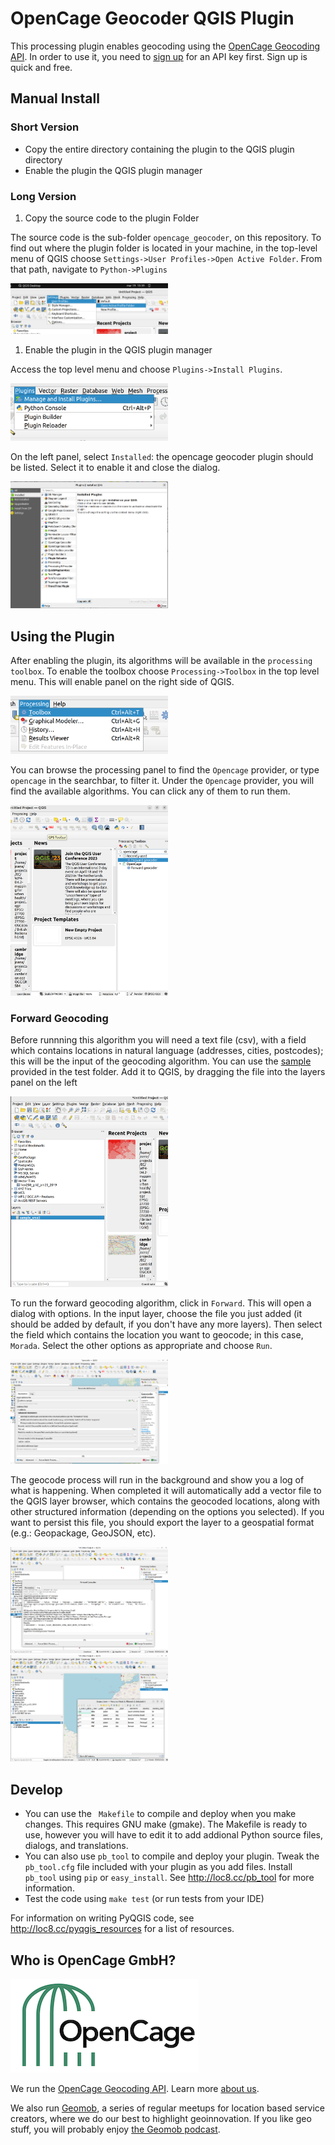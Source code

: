 # OpenCage Geocoder QGIS Plugin

This processing plugin enables geocoding using the [OpenCage Geocoding API](https://opencagedata.com). In order to use it, you need to [sign up](https://opencagedata.com/users/sign_up) for an API key first. Sign up is quick and free.

## Manual Install

### Short Version

* Copy the entire directory containing the plugin to the QGIS plugin directory
* Enable the plugin the QGIS plugin manager

### Long Version

1. Copy the source code to the plugin Folder

The source code is the sub-folder `opencage_geocoder`, on this repository. To find out where the plugin folder is located in your machine, in the top-level menu of QGIS choose `Settings->User Profiles->Open Active Folder`.  From that path, navigate to `Python->Plugins`

<img src="./active-qgis-folder.png" width="50%">

1. Enable the plugin in the QGIS plugin manager

Access the top level menu and choose `Plugins->Install Plugins`.

<img src="./plugin-manager.png" width="50%">

 On the left panel, select `Installed`: the opencage geocoder plugin should be listed. Select it to enable it and close the dialog.

 <img src="./enable-plugin.png" width="50%">

## Using the Plugin

After enabling the plugin, its algorithms will be available in the `processing toolbox`. To enable the toolbox choose `Processing->Toolbox` in the top level menu. This will enable panel on the right side of QGIS.

 <img src="./opening-processing.png" width="50%">

You can browse the processing panel to find the `Opencage` provider, or type `opencage` in the searchbar, to filter it. Under the `Opencage` provider, you will find the available algorithms. You can click any of them to run them.

 <img src="./processing-toolbox.png" width="50%">

### Forward Geocoding

Before runnning this algorithm you will need a text file (csv), with a field which contains locations in natural language (addresses, cities, postcodes); this will be the input of the geocoding algorithm. You can use the [sample](./tests/sample_small.csv) provided in the test folder. Add it to QGIS, by dragging the file into the layers panel on the left

 <img src="./address-file.png" width="50%">

To run the forward geocoding algorithm, click in `Forward`. This will open a dialog with options. In the input layer, choose the file you just added (it should be added by default, if you don't have any more layers). Then select the field which contains the location you want to geocode; in this case, `Morada`. Select the other options as appropriate and choose `Run`. 

 <img src="./forward-geocoder.png" width="50%">

The geocode process will run in the background and show you a log of what is happening. When completed it will automatically add a vector file to the QGIS layer browser, which contains the geocoded locations, along with other structured information (depending on the options you selected). If you want to persist this file, you should export the layer to a geospatial format (e.g.: Geopackage, GeoJSON, etc).

 <img src="./run-forward.png" width="50%">

  <img src="./results.png" width="50%">


## Develop

  * You can use the ` Makefile` to compile and deploy when you make changes. This requires GNU make (gmake). The Makefile is ready to use, however you  will have to edit it to add addional Python source files, dialogs, and translations.
  * You can also use `pb_tool` to compile and deploy your plugin. Tweak the `pb_tool.cfg`  file included with your plugin as you add files. Install `pb_tool` using 
  `pip` or `easy_install`. See http://loc8.cc/pb_tool for more information.
  * Test the code using `make test` (or run tests from your IDE)

  For information on writing PyQGIS code, see http://loc8.cc/pyqgis_resources for a list of resources.

## Who is OpenCage GmbH?

<a href="https://opencagedata.com"><img src="./opencage_logo_300_150.png"></a>

We run the [OpenCage Geocoding API](https://opencagedata.com). Learn more [about us](https://opencagedata.com/about). 

We also run [Geomob](https://thegeomob.com), a series of regular meetups for location based service creators, where we do our best to highlight geoinnovation. If you like geo stuff, you will probably enjoy [the Geomob podcast](https://thegeomob.com/podcast/).